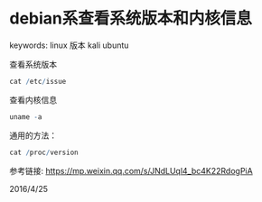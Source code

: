 # debian系查看系统版本和内核信息

keywords: linux 版本 kali ubuntu  

查看系统版本  
```r
cat /etc/issue
```

查看内核信息  
```r
uname -a
```

通用的方法：  
```r
cat /proc/version
```

参考链接: https://mp.weixin.qq.com/s/JNdLUql4_bc4K22RdogPiA  


2016/4/25  
